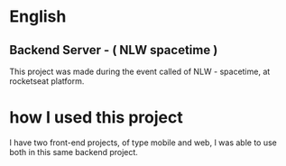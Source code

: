 # English 
<h2>Backend Server - ( NLW spacetime )</h2>

<p>This project was made during the event called of NLW - spacetime, at rocketseat platform.</p>

# how I used this project

I have two front-end projects, of type mobile and web, I was able to use both in this same backend project.